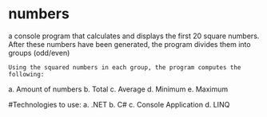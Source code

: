# numbers
 a console program that calculates and displays the first 20 square numbers.
  After these numbers have been generated, the program divides them into groups (odd/even)

	Using the squared numbers in each group, the program computes the following:
  a.	Amount of numbers
  b.	Total
  c.	Average
  d.	Minimum
  e.	Maximum

#Technologies to use:
a.	.NET
b.	C#
c.	Console Application
d.	LINQ
